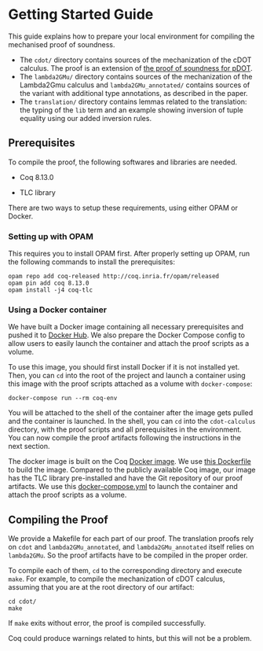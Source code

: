 # Getting Started Guide

This guide explains how to prepare your local environment for compiling the mechanised proof of soundness. 

- The `cdot/` directory contains sources of the mechanization of the cDOT calculus.
  The proof is an extension of [the proof of soundness for pDOT](https://github.com/amaurremi/dot-calculus/tree/master/src/extensions/paths).
- The `lambda2GMu/` directory contains sources of the mechanization of the Lambda2Gmu calculus and `lambda2GMu_annotated/` contains sources of the variant with additional type annotations, as described in the paper.
- The `translation/` directory contains lemmas related to the translation: the typing of the `lib` term and an example showing inversion of tuple equality using our added inversion rules.

## Prerequisites

To compile the proof, the following softwares and libraries are needed.

- Coq 8.13.0

- TLC library

There are two ways to setup these requirements, using either OPAM or Docker.

### Setting up with OPAM

This requires you to install OPAM first. After properly setting up OPAM, run the following commands to install the prerequisites:

```
opam repo add coq-released http://coq.inria.fr/opam/released
opam pin add coq 8.13.0
opam install -j4 coq-tlc
```

### Using a Docker container

We have built a Docker image containing all necessary prerequisites and pushed it to [Docker Hub](https://hub.docker.com/r/linyxus/cdot-proof). We also prepare the Docker Compose config to allow users to easily launch the container and attach the proof scripts as a volume.

To use this image, you should first install Docker if it is not installed yet. Then, you can `cd` into the root of the project and launch a container using this image with the proof scripts attached as a volume with `docker-compose`:

```
docker-compose run --rm coq-env
```

You will be attached to the shell of the container after the image gets pulled and the container is launched. In the shell, you can `cd` into the `cdot-calculus` directory, with the proof scripts and all prerequisites in the environment. You can now compile the proof artifacts following the instructions in the next section.

The docker image is built on the Coq [Docker image](https://hub.docker.com/r/coqorg/coq/). We use [this Dockerfile](https://github.com/Linyxus/cdot-calculus/blob/main/Dockerfile) to build the image. Compared to the publicly available Coq image, our image has the TLC library pre-installed and have the Git repository of our proof artifacts. We use this [docker-compose.yml](https://github.com/Linyxus/cdot-calculus/blob/main/docker-compose.yml) to launch the container and attach the proof scripts as a volume.

## Compiling the Proof

We provide a Makefile for each part of our proof. The translation proofs rely on `cdot` and `lambda2GMu_annotated`, and `lambda2GMu_annotated` itself relies on `lambda2GMu`. So the proof artifacts have to be compiled in the proper order.

To compile each of them, `cd` to the corresponding directory and execute `make`. For example, to compile the mechanization of cDOT calculus, assuming that you are at the root directory of our artifact:

```
cd cdot/
make
```

If `make` exits without error, the proof is compiled successfully.

Coq could produce warnings related to hints, but this will not be a problem.
